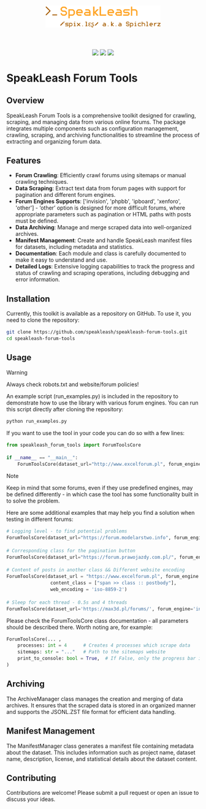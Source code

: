 <h1 align="center">
<img src="https://raw.githubusercontent.com/speakleash/speakleash/main/branding/logo/speakleash_logo.png" width="300">
</h1><br>

<p align="center">
    <a href=""><img src="https://img.shields.io/badge/version-0.0.2-brightgreen"></a>
    <a href="https://pypi.org/project/speakleash"><img src="https://img.shields.io/badge/python-_>=_3.6-blue"></a>
    <a href="https://speakleash.org/"><img src="https://img.shields.io/badge/organisation-Speakleash-orange"></a>
</p>

# SpeakLeash Forum Tools

## Overview

SpeakLeash Forum Tools is a comprehensive toolkit designed for crawling, scraping, and managing data from various online forums. The package integrates multiple components such as configuration management, crawling, scraping, and archiving functionalities to streamline the process of extracting and organizing forum data.

## Features

- **Forum Crawling**: Efficiently crawl forums using sitemaps or manual crawling techniques.
- **Data Scraping**: Extract text data from forum pages with support for pagination and different forum engines.
- **Forum Engines Supports**: ['invision', 'phpbb', 'ipboard', 'xenforo', 'other'] - ‘other’ option is designed for more difficult forums, where appropriate parameters such as pagination or HTML paths with posts must be defined. 
- **Data Archiving**: Manage and merge scraped data into well-organized archives.
- **Manifest Management**: Create and handle SpeakLeash manifest files for datasets, including metadata and statistics.
- **Documentation**: Each module and class is carefully documented to make it easy to understand and use.
- **Detailed Logs**: Extensive logging capabilities to track the progress and status of crawling and scraping operations, including debugging and error information.

## Installation

Currently, this toolkit is available as a repository on GitHub. To use it, you need to clone the repository:

```bash
git clone https://github.com/speakleash/speakleash-forum-tools.git
cd speakleash-forum-tools
```

## Usage

> [!WARNING]
> Always check robots.txt and website/forum policies!

An example script (run_examples.py) is included in the repository to demonstrate how to use the library with various forum engines. You can run this script directly after cloning the repository:

```bash
python run_examples.py
```

If you want to use the tool in your code you can do so with a few lines:

```python
from speakleash_forum_tools import ForumToolsCore

if __name__ == "__main__":
    ForumToolsCore(dataset_url="http://www.excelforum.pl", forum_engine='phpbb')
```

> [!NOTE]  
> Keep in mind that some forums, even if they use predefined engines, may be defined differently - in which case the tool has some functionality built in to solve the problem. 

Here are some additional examples that may help you find a solution when testing in different forums:

```python
# Logging level - to find potential problems
ForumToolsCore(dataset_url="https://forum.modelarstwo.info", forum_engine='xenforo', log_lvl='DEBUG')

# Corresponding class for the pagination button
ForumToolsCore(dataset_url="https://forum.prawojazdy.com.pl/", forum_engine='phpbb', pagination = ["next"])

# Content of posts in another class && Different website encoding
ForumToolsCore(dataset_url = "https://www.excelforum.pl", forum_engine = 'phpbb',
                content_class = ["span >> class :: postbody"],
                web_encoding = 'iso-8859-2')

# Sleep for each thread - 0.5s and 4 threads
ForumToolsCore(dataset_url='https://max3d.pl/forums/', forum_engine='invision', time_sleep = 0.5, processes = 4)

```

Please check the ForumToolsCore class documentation - all parameters should be described there. Worth noting are, for example:

```python
ForumToolsCore(... , 
    processes: int = 4      # Creates 4 processes which scrape data
    sitemaps: str = "..."   # Path to the sitemaps website
    print_to_console: bool = True,  # If False, only the progress bar is displayed
)
```


## Archiving

The ArchiveManager class manages the creation and merging of data archives. It ensures that the scraped data is stored in an organized manner and supports the JSONL.ZST file format for efficient data handling.

## Manifest Management

The ManifestManager class generates a manifest file containing metadata about the dataset. This includes information such as project name, dataset name, description, license, and statistical details about the dataset content.

## Contributing

Contributions are welcome! Please submit a pull request or open an issue to discuss your ideas.